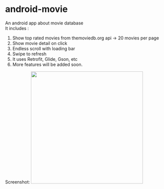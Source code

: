 # android-movie
An android app about movie database
<br>
It includes : 
<br>
1. Show top rated movies from themoviedb.org api -> 20 movies per page
2. Show movie detail on click
2. Endless scroll with loading bar
3. Swipe to refresh
4. It uses Retrofit, Glide, Gson, etc
5. More features will be added soon.

Screenshot: 
<img src="https://github.com/Kahfi123/android-movie/blob/master/screenshot/android-movie.gif" width="360">

